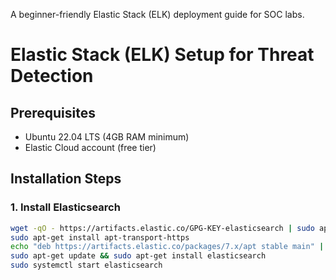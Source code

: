 A beginner-friendly Elastic Stack (ELK) deployment guide for SOC labs.

# Elastic Stack (ELK) Setup for Threat Detection  

## Prerequisites  
- Ubuntu 22.04 LTS (4GB RAM minimum)  
- Elastic Cloud account (free tier)  

## Installation Steps  

### 1. Install Elasticsearch  
```bash  
wget -qO - https://artifacts.elastic.co/GPG-KEY-elasticsearch | sudo apt-key add -  
sudo apt-get install apt-transport-https  
echo "deb https://artifacts.elastic.co/packages/7.x/apt stable main" | sudo tee /etc/apt/sources.list.d/elastic-7.x.list  
sudo apt-get update && sudo apt-get install elasticsearch  
sudo systemctl start elasticsearch

